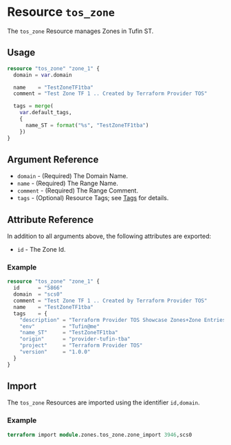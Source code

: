 # Resource `tos_zone`

The `tos_zone` Resource manages Zones in Tufin ST.

## Usage

```terraform
resource "tos_zone" "zone_1" {
  domain = var.domain

  name    = "TestZoneTF1tba"
  comment = "Test Zone TF 1 .. Created by Terraform Provider TOS"

  tags = merge(
    var.default_tags,
    {
      name_ST = format("%s", "TestZoneTF1tba")
    })
}
```

## Argument Reference

* `domain` - (Required) The Domain Name.
* `name` - (Required) The Range Name.
* `comment` - (Required) The Range Comment.
* `tags` - (Optional) Resource Tags; see [Tags](tag.md) for details.

## Attribute Reference

In addition to all arguments above, the following attributes are exported:

* `id` - The Zone Id.

### Example

```terraform
resource "tos_zone" "zone_1" {
  id      = "5866"
  domain  = "scs0"
  comment = "Test Zone TF 1 .. Created by Terraform Provider TOS"
  name    = "TestZoneTF1tba"
  tags    = {
    "description" = "Terraform Provider TOS Showcase Zones+Zone Entries"
    "env"         = "Tufin@me"
    "name_ST"     = "TestZoneTF1tba"
    "origin"      = "provider-tufin-tba"
    "project"     = "Terraform Provider TOS"
    "version"     = "1.0.0"
  }
}
```

## Import

The `tos_zone` Resources are imported using the identifier `id,domain`.

### Example

```terraform
terraform import module.zones.tos_zone.zone_import 3946,scs0
```
